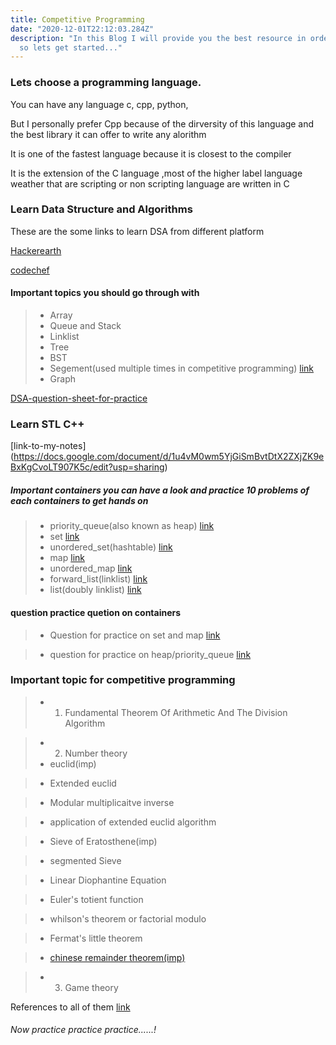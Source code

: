 ```yaml
---
title: Competitive Programming
date: "2020-12-01T22:12:03.284Z"
description: "In this Blog I will provide you the best resource in order to become good programmer \n
  so lets get started..."
---
```


### Lets choose a programming language. 
You can have any language c, cpp, python,

But I personally prefer Cpp because of the dirversity of this language and the best library it can offer to write any alorithm

It is one of the fastest language because it is closest to the compiler

It is the extension of the C language ,most of the higher label language weather that are scripting or non scripting language are written in C

### Learn Data Structure and Algorithms
These are the some links to learn DSA from different platform

[Hackerearth](https://www.hackerearth.com/practice/data-structures/arrays/1-d/tutorial/)

[codechef](https://www.codechef.com/certification/data-structures-and-algorithms/prepare#advanced)
#### Important topics you should go through with 
> - Array
> - Queue and Stack
> - Linklist
> - Tree
> - BST
> - Segement(used multiple times in competitive programming) [link](https://youtu.be/FR5d4V7Z9SE)
> - Graph

[DSA-question-sheet-for-practice](https://drive.google.com/file/d/1zItzJ8d69l2ypDJvnLv12N68SibTTQ3D/view?usp=sharing)

### Learn STL C++

[link-to-my-notes] (https://docs.google.com/document/d/1u4vM0wm5YjGiSmBvtDtX2ZXjZK9eBxKgCvoLT907K5c/edit?usp=sharing)

##### Important containers you can have a look and practice 10 problems of each containers to get hands on

> - priority_queue(also known as heap) [link](https://www.geeksforgeeks.org/priority-queue-in-cpp-stl/)
> - set [link](https://www.geeksforgeeks.org/set-in-cpp-stl/)
> - unordered_set(hashtable) [link](https://www.geeksforgeeks.org/unordered_map-in-cpp-stl/)
> - map [link](https://www.geeksforgeeks.org/map-associative-containers-the-c-standard-template-library-stl/)
> - unordered_map [link](https://www.geeksforgeeks.org/unordered_map-in-cpp-stl/)
> - forward_list(linklist) [link](https://www.geeksforgeeks.org/forward-list-c-set-1-introduction-important-functions/)
> - list(doubly linklist) [link](https://www.geeksforgeeks.org/list-cpp-stl/)

#### question practice quetion on containers
> - Question for practice  on set and map [link](https://drive.google.com/file/d/161UjawImMTDUjdPAj53We_q_DluKsOAF/view?usp=sharing)

> - question  for practice on heap/priority_queue 
[link]()

### Important topic for competitive programming
> - 1. Fundamental Theorem Of Arithmetic And The Division Algorithm

> - 2. Number theory
>  - euclid(imp)

>  - Extended euclid

>  - Modular multiplicaitve inverse

>  - application of extended euclid algorithm

>  - Sieve of Eratosthene(imp)

>  - segmented Sieve

>  - Linear Diophantine Equation

>  - Euler's totient function

>  - whilson's theorem or factorial modulo

>  - Fermat's little theorem 

>  - [chinese remainder theorem(imp)]()

> - 3. Game theory

References to all of them [link](https://cp-algorithms.com/)


###### Now practice practice practice......!
